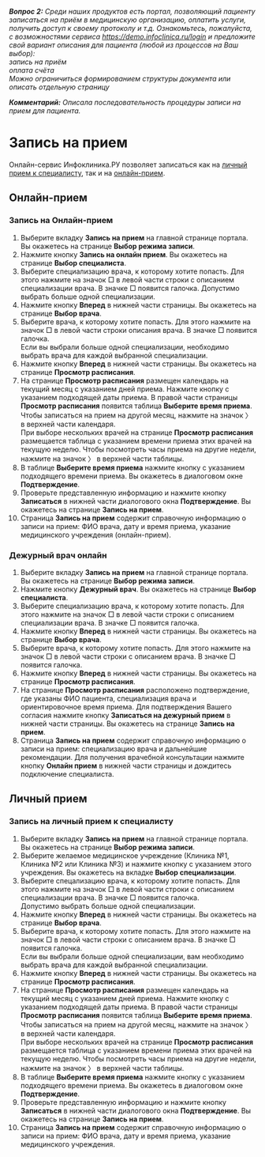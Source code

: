 **_Вопрос 2:_**  *Среди наших продуктов есть портал, позволяющий пациенту записаться на приём в медицинскую организацию, оплатить услуги, получить доступ к своему протоколу и т.д.
Ознакомьтесь, пожалуйста, с возможностями сервиса https://demo.infoclinica.ru/login и предложите свой вариант описания для пациента (любой из процессов на Ваш выбор):  
запись на приём  
оплата счёта  
Можно ограничиться формированием структуры документа или описать отдельную страницу*


**_Комментарий:_** *Описала последовательность процедуры записи на прием для пациента.*
# Запись на прием
Онлайн-сервис Инфоклиника.РУ позволяет записаться как на [личный прием к специалисту](#aaa), так и на [онлайн-прием](#bbb). 
## <a name="bbb"></a>Онлайн-прием
### Запись на Онлайн-прием
1. Выберите вкладку **Запись на прием** на главной странице портала. Вы окажетесь на странице **Выбор режима записи**.
1. Нажмите кнопку **Запись на онлайн прием**. Вы окажетесь на странице **Выбор специалиста**.
1.  Выберите специализацию врача, к которому хотите попасть. Для этого нажмите на значок  □ в левой части строки с описанием специализации врача. В значке □ появится галочка. Допустимо выбрать больше одной специализации.
1.  Нажмите кнопку **Вперед** в нижней части страницы. Вы окажетесь на странице **Выбор врача**.
1.  Выберите врача, к которому хотите попасть. Для этого нажмите на значок □ в левой части строки описания врача. В значке □ появится галочка.   
Если вы выбрали больше одной специализации, необходимо выбрать врача для каждой выбранной специализации.  
1. Нажмите кнопку **Вперед** в нижней части страницы. Вы окажетесь на странице **Просмотр расписания**.  
1.  На странице **Просмотр расписания** размещен календарь на текущий месяц с указанием дней приема. Нажмите кнопку с указанием подходящей даты приема. В правой части страницы **Просмотр расписания** появится таблица **Выберите время приема**.  
Чтобы записаться на прием на другой месяц, нажмите на значок 〉 в верхней части календаря.  
При выборе нескольких врачей на странице **Просмотр расписания** размещается таблица с указанием времени приема этих врачей на текущую неделю. Чтобы посмотреть часы приема на другие недели, нажмите на значок 〉 в верхней части таблицы.
1. В таблице **Выберите время приема** нажмите кнопку с указанием подходящего времени приема. Вы окажетесь в диалоговом окне **Подтверждение**.
1. Проверьте представленную информацию и нажмите кнопку **Записаться** в нижней части диалогового окна **Подтверждение**. Вы окажетесь на странице **Запись на прием**.
1. Страница **Запись на прием** содержит справочную информацию о записи на прием: ФИО врача, дату и время приема, указание медицинского учреждения (онлайн-прием). 
### Дежурный врач онлайн
1. Выберите вкладку **Запись на прием** на главной странице портала. Вы окажетесь на странице **Выбор режима записи**.
1. Нажмите кнопку **Дежурный врач**. Вы окажетесь на странице **Выбор специалиста**.
1. Выберите специализацию врача, к которому хотите попасть. Для этого нажмите на значок □ в левой части строки с описанием специализации врача. В значке □ появится галочка.  
1. Нажмите кнопку **Вперед** в нижней части страницы. Вы окажетесь на странице **Выбор врача**.
1. Выберите врача, к которому хотите попасть. Для этого нажмите на значок □ в левой части строки с описанием врача. В значке □ появится галочка.
1. Нажмите кнопку **Вперед** в нижней части страницы. Вы окажетесь на странице **Просмотр расписания**.
1. На странице **Просмотр расписания** расположено подтверждение, где указаны ФИО пациента, специализация врача и ориентировочное время приема. Для подтверждения Вашего согласия нажмите кнопку **Записаться на дежурный прием** в нижней части страницы. Вы окажетесь на странице **Запись на прием**.
1. Страница **Запись на прием** содержит справочную информацию о записи на прием: специализацию врача и дальнейшие рекомендации. Для получения врачебной консультации нажмите кнопку **Онлайн прием** в нижней части страницы и дождитесь подключение специалиста.
## <a name="aaa"></a>Личный прием
### Запись на личный прием к специалисту
1. Выберите вкладку **Запись на прием** на главной странице портала. Вы окажетесь на странице **Выбор режима записи**.
1. Выберите желаемое медицинское учреждение (Клиника №1, Клиника №2 или Клиника №3) и нажмите кнопку с указанием этого учреждения. Вы окажетесь на вкладке **Выбор специализации**.
1. Выберите спецализацию врача, к которому хотите попасть. Для этого нажмите на значок □ в левой части строки с описанием специализации врача. В значке □ появится галочка.  
Допустимо выбрать больше одной специализации.
1. Нажмите кнопку **Вперед** в нижней части страницы. Вы окажетесь на странице **Выбор врача**.
1. Выберите врача, к которому хотите попасть. Для этого нажмите на значок □ в левой части строки с описанием врача. В значке □ появится галочка.  
Если вы выбрали больше одной специализации, вам необходимо выбрать врача для каждой выбранной специализации.
1. Нажмите кнопку **Вперед** в нижней части страницы. Вы окажетесь на странице **Просмотр расписания**.
1. На странице **Просмотр расписания** размещен календарь на текущий месяц с указанием дней приема. Нажмите кнопку с указанием подходящей даты приема. В правой части страницы **Просмотр расписания** появится таблица **Выберите время приема**.  
Чтобы записаться на прием на другой месяц, нажмите на значок 〉 в верхней части календаря.  
При выборе нескольких врачей на странице **Просмотр расписания** размещается таблица с указанием времени приема этих врачей на текущую неделю. Чтобы посмотреть часы приема на другие недели, нажмите на значок 〉 в верхней части таблицы.
1. В таблице **Выберите время приема** нажмите кнопку с указанием подходящего времени приема. Вы окажетесь в диалоговом окне **Подтверждение**.
1. Проверьте представленную информацию и нажмите кнопку **Записаться** в нижней части диалогового окна **Подтверждение**. Вы окажетесь на странице **Запись на прием**.
1. Страница **Запись на прием** содержит справочную информацию о записи на прием: ФИО врача, дату и время приема, указание медицинского учреждения. 
